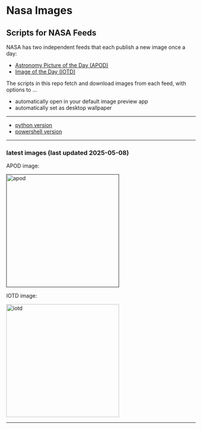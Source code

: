 # Nasa Images

## Scripts for NASA Feeds

NASA has two independent feeds that each publish a new image once a day:

- [Astronomy Picture of the Day (APOD)](https://apod.nasa.gov/apod/)
- [Image of the Day (IOTD)](https://www.nasa.gov/image-of-the-day/)

The scripts in this repo fetch and download images from each feed, with options to ...

- automatically open in your default image preview app
- automatically set as desktop wallpaper

---

- [python version](./python/README.md)
- [powershell version](./powershell/README.md)

---

### latest images (last updated 2025-05-08)

APOD image:

<a href=""><img alt="apod" src="" height="300" /></a>

IOTD image:

<a href="https://www.nasa.gov/wp-content/uploads/2025/05/grc-2015-c-06894orig.jpg"><img alt="iotd" src="https://www.nasa.gov/wp-content/uploads/2025/05/grc-2015-c-06894orig.jpg" height="300" /></a>

---
